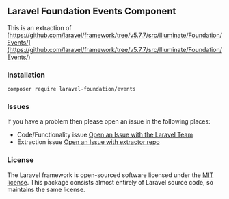 ## Laravel Foundation Events Component

This is an extraction of [https://github.com/laravel/framework/tree/v5.7.7/src/Illuminate/Foundation/Events/](https://github.com/laravel/framework/tree/v5.7.7/src/Illuminate/Foundation/Events/)

### Installation

```bash
composer require laravel-foundation/events
```


### Issues

If you have a problem then please open an issue in the following places:

* Code/Functionality issue [Open an Issue with the Laravel Team](https://github.com/laravel/framework/issues/new/choose)
* Extraction issue [Open an Issue with extractor repo](https://github.com/laravel-foundation/readme/issues/new)


### License

The Laravel framework is open-sourced software licensed under the [MIT license](http://opensource.org/licenses/MIT). This package consists almost entirely of Laravel source code, so maintains the same license.
